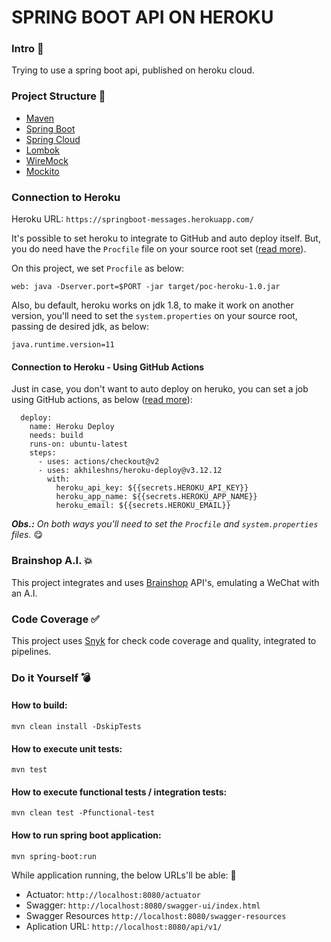 # SPRING BOOT API ON HEROKU

### Intro :page_facing_up:

Trying to use a spring boot api, published on heroku cloud.

### Project Structure :wrench:

- [Maven](https://maven.apache.org/guides/index.html)
- [Spring Boot](https://spring.io/projects/spring-boot)
- [Spring Cloud](https://spring.io/projects/spring-cloud)
- [Lombok](https://projectlombok.org/setup/maven)
- [WireMock](https://wiremock.org/docs/spring-boot/)
- [Mockito](https://site.mockito.org/)

### Connection to Heroku

Heroku URL: `https://springboot-messages.herokuapp.com/`

It's possible to set heroku to integrate to GitHub and auto deploy itself. But, you do need have the `Procfile` file on
your source root set ([read more](https://devcenter.heroku.com/articles/procfile)).

On this project, we set `Procfile` as below:

```
web: java -Dserver.port=$PORT -jar target/poc-heroku-1.0.jar
```

Also, bu default, heroku works on jdk 1.8, to make it work on another version, you'll need to set
the `system.properties` on your source root, passing de desired jdk, as below:

```
java.runtime.version=11
```

#### Connection to Heroku - Using GitHub Actions

Just in case, you don't want to auto deploy on heruko, you can set a job using GitHub actions, as
below ([read more](https://github.com/AkhileshNS/heroku-deploy)):

````
  deploy:
    name: Heroku Deploy
    needs: build
    runs-on: ubuntu-latest
    steps:
      - uses: actions/checkout@v2
      - uses: akhileshns/heroku-deploy@v3.12.12
        with:
          heroku_api_key: ${{secrets.HEROKU_API_KEY}}
          heroku_app_name: ${{secrets.HEROKU_APP_NAME}}
          heroku_email: ${{secrets.HEROKU_EMAIL}}
````

_**Obs.:** On both ways you'll need to set the `Procfile` and `system.properties` files._ :yum:

### Brainshop A.I. :boom:

This project integrates and uses [Brainshop](https://brainshop.ai/) API's, emulating a WeChat with an A.I.

### Code Coverage :white_check_mark:

This project uses [Snyk](https://docs.snyk.io/) for check code coverage and quality, integrated to pipelines.

### Do it Yourself :bomb:

#### How to build:

````
mvn clean install -DskipTests
````

#### How to execute unit tests:

````
mvn test
````

#### How to execute functional tests / integration tests:

````
mvn clean test -Pfunctional-test
````

#### How to run spring boot application:

````
mvn spring-boot:run
````

While application running, the below URLs'll be able: :rocket:

- Actuator: `http://localhost:8080/actuator`
- Swagger: `http://localhost:8080/swagger-ui/index.html`
- Swagger Resources `http://localhost:8080/swagger-resources`
- Aplication URL: `http://localhost:8080/api/v1/`
